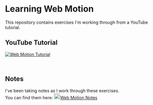 # Learning Web Motion

This repository contains exercises I'm working through from a YouTube tutorial. 

## YouTube Tutorial
[![Web Motion Tutorial](https://img.youtube.com/vi/vqXLGX0szIQ/0.jpg)](https://www.youtube.com/watch?v=vqXLGX0szIQ&t=2627s&ab_channel=EnvatoTuts%2B)

<br>

## Notes
I've been taking notes as I work through these exercises. 
<br>
You can find them here:    [<img width="20" src="https://upload.wikimedia.org/wikipedia/commons/4/45/Notion_app_logo.png" alt="Notion" title="Notion"/>Web Motion Notes](https://nishaj0.notion.site/Web-Motion-ceab165b84684969b89584604a5f66a7)
